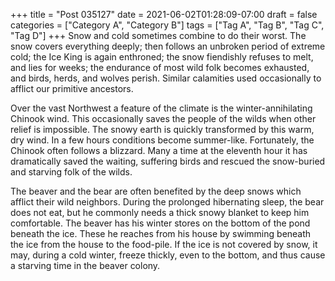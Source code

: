 +++
title = "Post 035127"
date = 2021-06-02T01:28:09-07:00
draft = false
categories = ["Category A", "Category B"]
tags = ["Tag A", "Tag B", "Tag C", "Tag D"]
+++
Snow and cold sometimes combine to do their worst. The snow covers everything deeply; then follows an unbroken period of extreme cold; the Ice King is again enthroned; the snow fiendishly refuses to melt, and lies for weeks; the endurance of most wild folk becomes exhausted, and birds, herds, and wolves perish. Similar calamities used occasionally to afflict our primitive ancestors.

Over the vast Northwest a feature of the climate is the winter-annihilating Chinook wind. This occasionally saves the people of the wilds when other relief is impossible. The snowy earth is quickly transformed by this warm, dry wind. In a few hours conditions become summer-like. Fortunately, the Chinook often follows a blizzard. Many a time at the eleventh hour it has dramatically saved the waiting, suffering birds and rescued the snow-buried and starving folk of the wilds.

The beaver and the bear are often benefited by the deep snows which afflict their wild neighbors. During the prolonged hibernating sleep, the bear does not eat, but he commonly needs a thick snowy blanket to keep him comfortable. The beaver has his winter stores on the bottom of the pond beneath the ice. These he reaches from his house by swimming beneath the ice from the house to the food-pile. If the ice is not covered by snow, it may, during a cold winter, freeze thickly, even to the bottom, and thus cause a starving time in the beaver colony.
